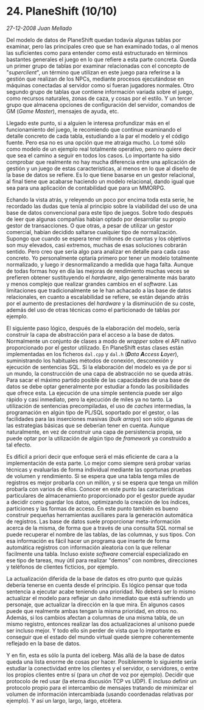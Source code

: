 # 24. PlaneShift (10/10)

_27-12-2008_ _Juan Mellado_

Del modelo de datos de PlaneShift quedan todavía algunas tablas por examinar, pero las principales creo que se han examinado todas, o al menos las suficientes como para entender como está estructurado en términos bastantes generales el juego en lo que refiere a esta parte concreta. Queda un primer grupo de tablas por examinar relacionadas con el concepto de "_superclient_", un término que utilizan en este juego para referirse a la gestión que realizan de los NPCs, mediante procesos ejecutándose en máquinas conectadas al servidor como si fueran jugadores normales. Otro segundo grupo de tablas que contiene información variada sobre el juego, como recursos naturales, zonas de caza, y cosas por el estilo. Y un tercer grupo que almacena opciones de configuración del servidor, comandos de GM (_Game Master_), mensajes de ayuda, etc.

Llegado este punto, si a alguien le interesa profundizar más en el funcionamiento del juego, le recomiendo que continue examinando el detalle concreto de cada tabla, estudiando a la par el modelo y el código fuente. Pero esa no es una opción que me atraiga mucho. Lo tomé sólo como modelo de un ejemplo real totalmente operativo, pero no quiere decir que sea el camino a seguir en todos los casos. Lo importante ha sido comprobar que realmente no hay mucha diferencia entre una aplicación de gestión y un juego de estas características, al menos en lo que al diseño de la base de datos se refiere. Es lo que tiene basarse en un gestor relacional, al final tiene que acabarse haciendo un modelo relacional, dando igual que sea para una aplicación de contabilidad que para un MMORPG.

Echando la vista atrás, y releyendo un poco por encima toda esta serie, he recordado las dudas que tenía al principio sobre la viabilidad del uso de una base de datos convencional para este tipo de juegos. Sobre todo después de leer que algunas compañías habían optado por desarrollar su propio gestor de transacciones. O que otras, a pesar de utilizar un gestor comercial, habían decidido saltarse cualquier tipo de normalización. Supongo que cuando se espera tener millones de cuentas y los objetivos son muy elevados, casi extremos, muchas de esas soluciones cobrarán sentido. Pero creo que sería algo para analizar en detalle para cada caso concreto. Yo personalmente optaría primero por tener un modelo totalmente normalizado, y luego ir desnormalizando a medida que haga falta. Aunque de todas formas hoy en día las mejoras de rendimiento muchas veces se prefieren obtener sustituyendo el _hardware_, algo generalmente más barato y menos complejo que realizar grandes cambios en el _software_. Las limitaciones que tradicionalmente se le han achacado a las base de datos relacionales, en cuanto a escalabilidad se refiere, se están dejando atrás por el aumento de prestaciones del _hardware_ y la disminución de su coste, además del uso de otras técnicas como el particionado de tablas por ejemplo.

El siguiente paso lógico, después de la elaboración del modelo, sería construir la capa de abstracción para el acceso a la base de datos. Normalmente un conjunto de clases a modo de _wrapper_ sobre el API nativo proporcionado por el gestor utilizado. En PlaneShift estas clases están implementadas en los ficheros ```dal.cpp``` y ```dal.h``` (_**D**ata **A**ccess **L**ayer_), suministrando los habituales métodos de conexión, desconexión y ejecución de sentencias SQL. Si la elaboración del modelo es ya de por si un mundo, la construcción de una capa de abstracción no se queda atrás. Para sacar el máximo partido posible de las capacidades de una base de datos se debe optar generalmente por estudiar a fondo las posibilidades que ofrece esta. La ejecución de una simple sentencia puede ser algo rápido y casi inmediato, pero la ejecución de miles ya no tanto. La utilización de sentencias precompiladas, el uso de _caches_ intermedias, la programación en algún tipo de PL/SQL soportado por el gestor, o las facilidades para las inserciones masivas (_bulk arrays_) son sólo algunas de las estrategias básicas que se deberían tener en cuenta. Aunque naturalmente, en vez de construir una capa de persistencia propia, se puede optar por la utilización de algún tipo de _framework_ ya construido a tal efecto.

Es difícil a priori decir que enfoque será el más eficiente de cara a la implementación de esta parte. Lo mejor como siempre será probar varias técnicas y evaluarlas de forma individual mediante las oportunas pruebas de volumen y rendimiento. Si se espera que una tabla tenga miles de registros es mejor probarla con un millón, y si se espera que tenga un millón probarla con varios de ellos. Conocer en este punto las características particulares de almacenamiento proporcionado por el gestor puede ayudar a decidir como guardar los datos, optimizando la creación de los índices, particiones y las formas de acceso. En este punto también es bueno construir pequeñas herramientas auxiliares para la generación automática de registros. Las base de datos suele proporcionar meta-información acerca de la misma, de forma que a través de una consulta SQL normal se puede recuperar el nombre de las tablas, de las columnas, y sus tipos. Con esa información es fácil hacer un programa que inserte de forma automática registros con información aleatoria con la que rellenar facilmente una tabla. Incluso existe _software_ comercial especializado en ese tipo de tareas, muy útil para realizar "demos" con nombres, direcciones y teléfonos de clientes ficticios, por ejemplo.

La actualización diferida de la base de datos es otro punto que quizás debería tenerse en cuenta desde el principio. Es lógico pensar que toda sentencia a ejecutar acabe teniendo una prioridad. No deberá ser lo mismo actualizar el modelo para reflejar un daño inmediato que está sufriendo un personaje, que actualizar la dirección en la que mira. En algunos casos puede que realmente ambas tengan la misma prioridad, en otros no. Además, si los cambios afectan a columnas de una misma tabla, de un mismo registro, entonces realizar las dos actualizaciones al unísono puede ser incluso mejor. Y todo ello sin perder de vista que lo importante es conseguir que el estado del mundo virtual quede siempre coherentemente reflejado en la base de datos.

Y en fin, esta es sólo la punta del iceberg. Más allá de la base de datos queda una lista enorme de cosas por hacer. Posiblemente lo siguiente sería estudiar la conectividad entre los clientes y el servidor, o servidores, o entre los propios clientes entre sí (para un _chat_ de voz por ejemplo). Decidir que protocolo de red usar (la eterna discusión TCP vs UDP). E incluso definir un protocolo propio para el intercambio de mensajes tratando de minimizar el volumen de información intercambiada (usando coordenadas relativas por ejemplo). Y así un largo, largo, largo, etcétera.
